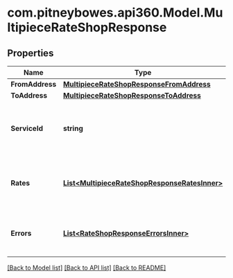 # com.pitneybowes.api360.Model.MultipieceRateShopResponse

## Properties

Name | Type | Description | Notes
------------ | ------------- | ------------- | -------------
**FromAddress** | [**MultipieceRateShopResponseFromAddress**](MultipieceRateShopResponseFromAddress.md) |  | [optional] 
**ToAddress** | [**MultipieceRateShopResponseToAddress**](MultipieceRateShopResponseToAddress.md) |  | [optional] 
**ServiceId** | **string** | The identifier for the shipping service to be used. | [optional] 
**Rates** | [**List&lt;MultipieceRateShopResponseRatesInner&gt;**](MultipieceRateShopResponseRatesInner.md) | A list of shipping rates for the multipiece shipment. | [optional] 
**Errors** | [**List&lt;RateShopResponseErrorsInner&gt;**](RateShopResponseErrorsInner.md) | It display any error while getting rates | [optional] 

[[Back to Model list]](../../README.md#documentation-for-models) [[Back to API list]](../../README.md#documentation-for-api-endpoints) [[Back to README]](../../README.md)

